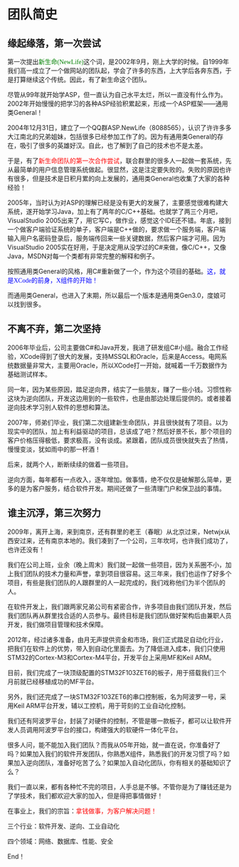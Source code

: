 # 团队简史

## 缘起缘落，第一次尝试

第一次提出<font color=green face="微软雅黑">新生命(NewLife)</font>这个词，是2002年9月，刚上大学的时候。自1999年我们高一成立了一个做网站的团队起，学会了许多的东西，上大学后各奔东西，于是打算继续这个传统。因此，有了新生命这个团队。

尽管从99年就开始学ASP，但一直认为自己水平太烂，所以一直没有什么作为。2002年开始慢慢的把学习的各种ASP经验积累起来，形成一个ASP框架——通用类General！

2004年12月31日，建立了一个QQ群ASP.NewLife（8088565），认识了许许多多大江南北的兄弟姐妹，包括很多已经参加工作了的。因为有通用类General的存在，吸引了很多的英雄好汉。自此，也了解到了自己的技术也不是太差。

于是，有了<font color=red face="微软雅黑">新生命团队的第一次合作尝试</font>，联合群里的很多人一起做一套系统，先从最简单的用户信息管理系统做起。很显然，这是注定要失败的。失败的原因也许有很多，但是技术是日积月累的向上发展的，通用类General也收集了大家的各种经验！

2005年，当时认为对ASP的理解已经是没有更大的发展了，主要感觉很难构建大系统，遂开始学习Java，加上有了两年的C/C++基础。也就学了两三个月吧，VisualStudio 2005出来了，用它写C，做作业，感觉这个IDE还不错。年底，接到一个做客户端验证系统的单子，客户端是C++做的，要求做一个服务端，客户端输入用户名密码登录后，服务端传回来一些关键数据，然后客户端才可用。因为VisualStudio 2005实在好用，于是决定用从没学过的C#来做，像C/C++，又像Java，MSDN对每一个类都有非常完整的解释和例子。

按照通用类General的风格，用C#重新做了一个，作为这个项目的基础。<font color=blue face="微软雅黑">这，就是XCode的前身，X组件的开始！</font>

而通用类General，也进入了末期，所以最后一个版本是通用类Gen3.0，度娘可以找到很多。

## 不离不弃，第二次坚持

2006年毕业后，公司主要做C#和Java开发，我进了研发组C#小组。融合工作经验，XCode得到了很大的发展，支持MSSQL和Oracle，后来是Access。电网系统数据量非常大，主要用Oracle，所以XCode打一开始，就喊着一千万数据作为基础测试样本。

同一年，因为某些原因，踏足逆向界，结实了一些朋友，赚了一些小钱。习惯性称这块为逆向团队，开发这边用到的一些软件，也是由那边处理后提供的。或者接着逆向技术学习别人软件的思想和算法。

2007年，师弟们毕业，我们第二次组建新生命团队，并且很快就有了项目。以为现实中的团队，加上有利益驱动的项目，总该成了吧？然后好景不长，那个项目的客户价格压得极低，要求极高，没有谈成。紧跟着，团队成员很快就失去了热情，慢慢变淡，犹如雨中的那一杯酒！

后来，就两个人，断断续续的做着一些项目。

逆向方面，每年都有一点收入，逐年增加。做事情，绝不仅仅是破解那么简单，更多的是为客户服务，结合软件开发。期间还做了一些清理门户和保卫战的事情。

## 谁主沉浮，第三次努力

2009年，离开上海，来到南京，还有群里的老王（春眠）从北京过来，Netwjx从西安过来，还有南京本地的。我们凑到了一个公司，三年坎坷，也许我们成功了，也许还没有！

我们在公司上班，业余（晚上周末）我们就一起做一些项目，因为关系圈不小，加上我们团队的技术力量和声誉，拿到项目很容易。这三年来，我们也运作了好多个项目，有些是我们团队的人跟群里的人一起完成的，我们戏称他们为半个团队的人。

在软件开发上，我们跟两家兄弟公司有紧密合作，许多项目由我们团队开发，然后我们团队再从群里找合适的人员参与。最终目标是我们团队做好架构后由兼职人员开发，我们做项目管理和技术保障。

2012年，经过诸多准备，由月无声提供资金和市场，我们正式踏足自动化行业，把我们在软件上的优势，带入到自动化里面去。为了降低进入成本，我们只使用STM32的Cortex-M3和Cortex-M4平台，开发平台上采用MF和Keil ARM。

目前，我们完成了一块顶级配置的STM32F103ZET6的板子，用于搭载我们三个月前就已经移植成功的MF平台。

另外，我们还完成了一块STM32F103ZET6的串口控制板，名为阿波罗一号，采用Keil ARM平台开发，辅以工控机，用于苛刻的工业自动化控制。

我们还有阿波罗平台，封装了对硬件的控制，不管是哪一款板子，都可以让软件开发人员调用阿波罗平台的接口，构建强大的软硬件一体化平台。

很多人问，能不能加入我们团队？而我从05年开始，就一直在说，你准备好了吗？如果加入我们的软件开发团队，你熟悉X组件，熟悉我们的开发习惯了吗？如果加入逆向团队，准备好吃苦了么？如果加入自动化团队，你有相关的基础知识了么？

我们一直以来，都有各种忙不完的项目，人手总是不够。不管你是为了赚钱还是为了学技术，我们都欢迎大家的加入，但是得把事情做好！

在事业上，我们的宗旨：<font color=red face="微软雅黑">拿钱做事，为客户解决问题！</font>

三个行业：软件开发、逆向、工业自动化

四个领域：网络、数据库、性能、安全

End！